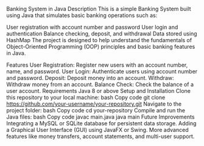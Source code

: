Banking System in Java
Description
This is a simple Banking System built using Java that simulates basic banking operations such as:

User registration with account number and password
User login and authentication
Balance checking, deposit, and withdrawal
Data stored using HashMap
The project is designed to help understand the fundamentals of Object-Oriented Programming (OOP) principles and basic banking features in Java.

Features
User Registration: Register new users with an account number, name, and password.
User Login: Authenticate users using account number and password.
Deposit: Deposit money into an account.
Withdraw: Withdraw money from an account.
Balance Check: Check the balance of a user account.
Requirements
Java 8 or above
Setup and Installation
Clone this repository to your local machine:
bash
Copy code
git clone https://github.com/your-username/your-repository.git
Navigate to the project folder:
bash
Copy code
cd your-repository
Compile and run the Java files:
bash
Copy code
javac main.java
java main
Future Improvements
Integrating a MySQL or SQLite database for persistent data storage.
Adding a Graphical User Interface (GUI) using JavaFX or Swing.
More advanced features like money transfers, account statements, and multi-user support.
